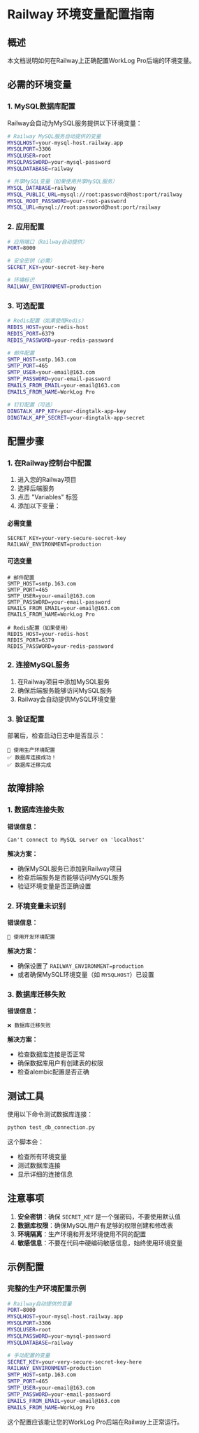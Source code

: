 # Railway 环境变量配置指南

## 概述

本文档说明如何在Railway上正确配置WorkLog Pro后端的环境变量。

## 必需的环境变量

### 1. MySQL数据库配置

Railway会自动为MySQL服务提供以下环境变量：

```bash
# Railway MySQL服务自动提供的变量
MYSQLHOST=your-mysql-host.railway.app
MYSQLPORT=3306
MYSQLUSER=root
MYSQLPASSWORD=your-mysql-password
MYSQLDATABASE=railway

# 共享MySQL变量（如果使用共享MySQL服务）
MYSQL_DATABASE=railway
MYSQL_PUBLIC_URL=mysql://root:password@host:port/railway
MYSQL_ROOT_PASSWORD=your-root-password
MYSQL_URL=mysql://root:password@host:port/railway
```

### 2. 应用配置

```bash
# 应用端口（Railway自动提供）
PORT=8000

# 安全密钥（必需）
SECRET_KEY=your-secret-key-here

# 环境标识
RAILWAY_ENVIRONMENT=production
```

### 3. 可选配置

```bash
# Redis配置（如果使用Redis）
REDIS_HOST=your-redis-host
REDIS_PORT=6379
REDIS_PASSWORD=your-redis-password

# 邮件配置
SMTP_HOST=smtp.163.com
SMTP_PORT=465
SMTP_USER=your-email@163.com
SMTP_PASSWORD=your-email-password
EMAILS_FROM_EMAIL=your-email@163.com
EMAILS_FROM_NAME=WorkLog Pro

# 钉钉配置（可选）
DINGTALK_APP_KEY=your-dingtalk-app-key
DINGTALK_APP_SECRET=your-dingtalk-app-secret
```

## 配置步骤

### 1. 在Railway控制台中配置

1. 进入您的Railway项目
2. 选择后端服务
3. 点击 "Variables" 标签
4. 添加以下变量：

#### 必需变量
```
SECRET_KEY=your-very-secure-secret-key
RAILWAY_ENVIRONMENT=production
```

#### 可选变量
```
# 邮件配置
SMTP_HOST=smtp.163.com
SMTP_PORT=465
SMTP_USER=your-email@163.com
SMTP_PASSWORD=your-email-password
EMAILS_FROM_EMAIL=your-email@163.com
EMAILS_FROM_NAME=WorkLog Pro

# Redis配置（如果使用）
REDIS_HOST=your-redis-host
REDIS_PORT=6379
REDIS_PASSWORD=your-redis-password
```

### 2. 连接MySQL服务

1. 在Railway项目中添加MySQL服务
2. 确保后端服务能够访问MySQL服务
3. Railway会自动提供MySQL环境变量

### 3. 验证配置

部署后，检查启动日志中是否显示：

```
🚀 使用生产环境配置
✅ 数据库连接成功！
✅ 数据库迁移完成
```

## 故障排除

### 1. 数据库连接失败

**错误信息：**
```
Can't connect to MySQL server on 'localhost'
```

**解决方案：**
- 确保MySQL服务已添加到Railway项目
- 检查后端服务是否能够访问MySQL服务
- 验证环境变量是否正确设置

### 2. 环境变量未识别

**错误信息：**
```
🔧 使用开发环境配置
```

**解决方案：**
- 确保设置了 `RAILWAY_ENVIRONMENT=production`
- 或者确保MySQL环境变量（如 `MYSQLHOST`）已设置

### 3. 数据库迁移失败

**错误信息：**
```
❌ 数据库迁移失败
```

**解决方案：**
- 检查数据库连接是否正常
- 确保数据库用户有创建表的权限
- 检查alembic配置是否正确

## 测试工具

使用以下命令测试数据库连接：

```bash
python test_db_connection.py
```

这个脚本会：
- 检查所有环境变量
- 测试数据库连接
- 显示详细的连接信息

## 注意事项

1. **安全密钥**：确保 `SECRET_KEY` 是一个强密码，不要使用默认值
2. **数据库权限**：确保MySQL用户有足够的权限创建和修改表
3. **环境隔离**：生产环境和开发环境使用不同的配置
4. **敏感信息**：不要在代码中硬编码敏感信息，始终使用环境变量

## 示例配置

### 完整的生产环境配置示例

```bash
# Railway自动提供的变量
PORT=8000
MYSQLHOST=your-mysql-host.railway.app
MYSQLPORT=3306
MYSQLUSER=root
MYSQLPASSWORD=your-mysql-password
MYSQLDATABASE=railway

# 手动配置的变量
SECRET_KEY=your-very-secure-secret-key-here
RAILWAY_ENVIRONMENT=production
SMTP_HOST=smtp.163.com
SMTP_PORT=465
SMTP_USER=your-email@163.com
SMTP_PASSWORD=your-email-password
EMAILS_FROM_EMAIL=your-email@163.com
EMAILS_FROM_NAME=WorkLog Pro
```

这个配置应该能让您的WorkLog Pro后端在Railway上正常运行。
